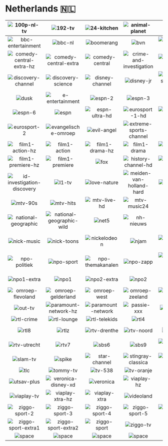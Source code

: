 # Netherlands 🇳🇱

| ![100p-nl-tv] | ![192-tv] | ![24-kitchen] | ![animal-planet] | ![at5] | ![baby-tv] |
|:---:|:---:|:---:|:---:|:---:|:---:|
| ![bbc-entertainment] | ![bbc-nl] | ![boomerang] | ![bvn] | ![cartoon-network] | ![cbs-reality] |
| ![comedy-central-extra-hz] | ![comedy-central-extra] | ![comedy-central] | ![crime-and-investigation] | ![curiosity-channel] | ![dance-television] |
| ![discovery-channel] | ![discovery-science] | ![disney-channel] | ![disney-jr] | ![dreamworks-channel-hz] | ![dreamworks-channel] |
| ![dusk] | ![e-entertainment] | ![espn-2] | ![espn-3] | ![espn-4] | ![espn-5] |
| ![espn-6] | ![espn] | ![espn-ultra-hd] | ![eurosport-1-hd] | ![eurosport-1] | ![eurosport-2-hd] |
| ![eurosport-2] | ![evangelische-omroep] | ![evil-angel] | ![extreme-sports-channel] | ![family7] | ![fashion-tv] |
| ![film1-action-hz] | ![film1-action] | ![film1-drama-hz] | ![film1-drama] | ![film1-family-hz] | ![film1-family] |
| ![film1-premiere-hz] | ![film1-premiere] | ![fox] | ![history-channel-hd] | ![history-channel] | ![horse-and-country] |
| ![id-investigation-discovery] | ![l1-tv] | ![love-nature] | ![meiden-van-holland-hard] | ![mezzo-live] | ![mezzo] |
| ![mtv-90s] | ![mtv-hits] | ![mtv-live-hd] | ![mtv-music24] | ![mtv] | ![my-zen-tv] |
| ![national-geographic] | ![national-geographic-wild] | ![net5] | ![nh-nieuws] | ![nh] | ![nick-jr] |
| ![nick-music] | ![nick-toons] | ![nickelodeon] | ![njam] | ![npo-nieuws] | ![npo-politiek-en-nieuws] |
| ![npo-politiek] | ![npo-sport] | ![npo-themakanalen] | ![npo-zapp] | ![npo-zappelin-extra] | ![npo-zappelin] |
| ![npo1-extra] | ![npo1] | ![npo2-extra] | ![npo2] | ![npo3] | ![omroep-brabant] |
| ![omroep-flevoland] | ![omroep-gelderland] | ![omroep-west] | ![omroep-zeeland] | ![omrop-fryslan] | ![ons] |
| ![out-tv] | ![paramount-network-hz] | ![paramount-network] | ![passie-xxx] | ![pebble-tv] | ![penthouse-gold] |
| ![rtl-crime] | ![rtl-lounge] | ![rtl-telekids] | ![rtl4] | ![rtl5] | ![rtl7] |
| ![rtl8] | ![rtlz] | ![rtv-drenthe] | ![rtv-noord] | ![rtv-oost] | ![rtv-rijnmond] |
| ![rtv-utrecht] | ![rtv7] | ![sbs6] | ![sbs9] | ![secret-circle] | ![shorts-tv] |
| ![slam-tv] | ![spike] | ![star-channel] | ![stingray-classica] | ![stingray-djazz] | ![stingray-lite-tv] |
| ![tlc] | ![tommy-tv] | ![tv-538] | ![tv-oranje] | ![tv-rain] | ![utsav-gold] |
| ![utsav-plus] | ![veronica-disney-xd] | ![veronica] | ![viaplay-hz] | ![viaplay] | ![viaplay-tv-hz] |
| ![viaplay-tv] | ![viaplay-xtra-hz] | ![viaplay-xtra] | ![videoland] | ![x-mo] | ![xite] |
| ![ziggo-sport-2] | ![ziggo-sport-3] | ![ziggo-sport-4] | ![ziggo-sport-5] | ![ziggo-sport-6] | ![ziggo-sport-extra] |
| ![ziggo-sport-extra1] | ![ziggo-sport-extra2] | ![ziggo-sport] | ![ziggo-tv] | ![space] | ![space] |
| ![space] | ![space] | ![space] | ![space] | ![space] | ![space] |


[100p-nl-tv]:100p-nl-tv-nl.png
[192-tv]:192-tv-nl.png
[24-kitchen]:24-kitchen-nl.png
[animal-planet]:animal-planet-nl.png
[at5]:at5-nl.png
[baby-tv]:baby-tv-nl.png
[bbc-entertainment]:bbc-entertainment-nl.png
[bbc-nl]:bbc-nl-nl.png
[boomerang]:boomerang-nl.png
[bvn]:bvn-nl.png
[cartoon-network]:cartoon-network-nl.png
[cbs-reality]:cbs-reality-nl.png
[comedy-central-extra-hz]:comedy-central-extra-hz-nl.png
[comedy-central-extra]:comedy-central-extra-nl.png
[comedy-central]:comedy-central-nl.png
[crime-and-investigation]:crime-and-investigation-nl.png
[curiosity-channel]:curiosity-channel-nl.png
[dance-television]:dance-television-nl.png
[discovery-channel]:discovery-channel-nl.png
[discovery-science]:discovery-science-nl.png
[disney-channel]:disney-channel-nl.png
[disney-jr]:disney-jr-nl.png
[dreamworks-channel-hz]:dreamworks-channel-hz-nl.png
[dreamworks-channel]:dreamworks-channel-nl.png
[dusk]:dusk-nl.png
[e-entertainment]:e-entertainment-nl.png
[espn-2]:espn-2-nl.png
[espn-3]:espn-3-nl.png
[espn-4]:espn-4-nl.png
[espn-5]:espn-5-nl.png
[espn-6]:espn-6-nl.png
[espn]:espn-nl.png
[espn-ultra-hd]:espn-ultra-hd-nl.png
[eurosport-1-hd]:eurosport-1-hd-nl.png
[eurosport-1]:eurosport-1-nl.png
[eurosport-2-hd]:eurosport-2-hd-nl.png
[eurosport-2]:eurosport-2-nl.png
[evangelische-omroep]:evangelische-omroep-nl.png
[evil-angel]:evil-angel-nl.png
[extreme-sports-channel]:extreme-sports-channel-nl.png
[family7]:family7-nl.png
[fashion-tv]:fashion-tv-nl.png
[film1-action-hz]:film1-action-hz-nl.png
[film1-action]:film1-action-nl.png
[film1-drama-hz]:film1-drama-hz-nl.png
[film1-drama]:film1-drama-nl.png
[film1-family-hz]:film1-family-hz-nl.png
[film1-family]:film1-family-nl.png
[film1-premiere-hz]:film1-premiere-hz-nl.png
[film1-premiere]:film1-premiere-nl.png
[fox]:fox-nl.png
[history-channel-hd]:history-channel-hd-nl.png
[history-channel]:history-channel-nl.png
[horse-and-country]:horse-and-country-nl.png
[id-investigation-discovery]:id-investigation-discovery-nl.png
[l1-tv]:l1-tv-nl.png
[love-nature]:love-nature-nl.png
[meiden-van-holland-hard]:meiden-van-holland-hard-nl.png
[mezzo-live]:mezzo-live-nl.png
[mezzo]:mezzo-nl.png
[mtv-90s]:mtv-90s-nl.png
[mtv-hits]:mtv-hits-nl.png
[mtv-live-hd]:mtv-live-hd-nl.png
[mtv-music24]:mtv-music24-nl.png
[mtv]:mtv-nl.png
[my-zen-tv]:my-zen-tv-nl.png
[national-geographic]:national-geographic-nl.png
[national-geographic-wild]:national-geographic-wild-nl.png
[net5]:net5-nl.png
[nh-nieuws]:nh-nieuws-nl.png
[nh]:nh-nl.png
[nick-jr]:nick-jr-nl.png
[nick-music]:nick-music-nl.png
[nick-toons]:nick-toons-nl.png
[nickelodeon]:nickelodeon-nl.png
[njam]:njam-nl.png
[npo-nieuws]:npo-nieuws-nl.png
[npo-politiek-en-nieuws]:npo-politiek-en-nieuws-nl.png
[npo-politiek]:npo-politiek-nl.png
[npo-sport]:npo-sport-nl.png
[npo-themakanalen]:npo-themakanalen-nl.png
[npo-zapp]:npo-zapp-nl.png
[npo-zappelin-extra]:npo-zappelin-extra-nl.png
[npo-zappelin]:npo-zappelin-nl.png
[npo1-extra]:npo1-extra-nl.png
[npo1]:npo1-nl.png
[npo2-extra]:npo2-extra-nl.png
[npo2]:npo2-nl.png
[npo3]:npo3-nl.png
[omroep-brabant]:omroep-brabant-nl.png
[omroep-flevoland]:omroep-flevoland-nl.png
[omroep-gelderland]:omroep-gelderland-nl.png
[omroep-west]:omroep-west-nl.png
[omroep-zeeland]:omroep-zeeland-nl.png
[omrop-fryslan]:omrop-fryslan-nl.png
[ons]:ons-nl.png
[out-tv]:out-tv-nl.png
[paramount-network-hz]:paramount-network-hz-nl.png
[paramount-network]:paramount-network-nl.png
[passie-xxx]:passie-xxx-nl.png
[pebble-tv]:pebble-tv-nl.png
[penthouse-gold]:penthouse-gold-nl.png
[rtl-crime]:rtl-crime-nl.png
[rtl-lounge]:rtl-lounge-nl.png
[rtl-telekids]:rtl-telekids-nl.png
[rtl4]:rtl4-nl.png
[rtl5]:rtl5-nl.png
[rtl7]:rtl7-nl.png
[rtl8]:rtl8-nl.png
[rtlz]:rtlz-nl.png
[rtv-drenthe]:rtv-drenthe-nl.png
[rtv-noord]:rtv-noord-nl.png
[rtv-oost]:rtv-oost-nl.png
[rtv-rijnmond]:rtv-rijnmond-nl.png
[rtv-utrecht]:rtv-utrecht-nl.png
[rtv7]:rtv7-nl.png
[sbs6]:sbs6-nl.png
[sbs9]:sbs9-nl.png
[secret-circle]:secret-circle-nl.png
[shorts-tv]:shorts-tv-nl.png
[slam-tv]:slam-tv-nl.png
[spike]:spike-nl.png
[star-channel]:star-channel-nl.png
[stingray-classica]:stingray-classica-nl.png
[stingray-djazz]:stingray-djazz-nl.png
[stingray-lite-tv]:stingray-lite-tv-nl.png
[tlc]:tlc-nl.png
[tommy-tv]:tommy-tv-nl.png
[tv-538]:tv-538-nl.png
[tv-oranje]:tv-oranje-nl.png
[tv-rain]:tv-rain-nl.png
[utsav-gold]:utsav-gold-nl.png
[utsav-plus]:utsav-plus-nl.png
[veronica-disney-xd]:veronica-disney-xd-nl.png
[veronica]:veronica-nl.png
[viaplay-hz]:viaplay-hz-nl.png
[viaplay]:viaplay-nl.png
[viaplay-tv-hz]:viaplay-tv-hz-nl.png
[viaplay-tv]:viaplay-tv-nl.png
[viaplay-xtra-hz]:viaplay-xtra-hz-nl.png
[viaplay-xtra]:viaplay-xtra-nl.png
[videoland]:videoland-nl.png
[x-mo]:x-mo-nl.png
[xite]:xite-nl.png
[ziggo-sport-2]:ziggo-sport-2-nl.png
[ziggo-sport-3]:ziggo-sport-3-nl.png
[ziggo-sport-4]:ziggo-sport-4-nl.png
[ziggo-sport-5]:ziggo-sport-5-nl.png
[ziggo-sport-6]:ziggo-sport-6-nl.png
[ziggo-sport-extra]:ziggo-sport-extra-nl.png
[ziggo-sport-extra1]:ziggo-sport-extra1-nl.png
[ziggo-sport-extra2]:ziggo-sport-extra2-nl.png
[ziggo-sport]:ziggo-sport-nl.png
[ziggo-tv]:ziggo-tv-nl.png

[space]:../../misc/space-1500.png "Space"

